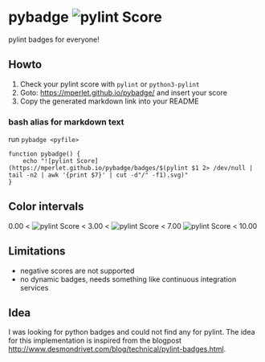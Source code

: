 # pybadge ![pylint Score](https://mperlet.github.io/pybadge/badges/5.00.svg)

pylint badges for everyone!

## Howto

1. Check your pylint score with `pylint` or `python3-pylint`
2. Goto: https://mperlet.github.io/pybadge/ and insert your score
3. Copy the generated markdown link into your README

### bash alias for markdown text
run `pybadge <pyfile>`
```
function pybadge() {
	echo "![pylint Score](https://mperlet.github.io/pybadge/badges/$(pylint $1 2> /dev/null | tail -n2 | awk '{print $7}' | cut -d"/" -f1).svg)"
}
```
## Color intervals

0.00 < ![pylint Score](https://mperlet.github.io/pybadge/badges/1.50.svg) < 3.00 < ![pylint Score](https://mperlet.github.io/pybadge/badges/5.51.svg) < 7.00 ![pylint Score](https://mperlet.github.io/pybadge/badges/9.73.svg) < 10.00

## Limitations

* negative scores are not supported
* no dynamic badges, needs something like continuous integration services

## Idea

I was looking for python badges and could not find any for pylint.
The idea for this implementation is inspired from the blogpost
http://www.desmondrivet.com/blog/technical/pylint-badges.html.
